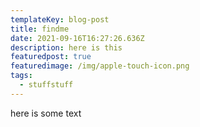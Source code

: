 ```yaml
---
templateKey: blog-post
title: findme
date: 2021-09-16T16:27:26.636Z
description: here is this
featuredpost: true
featuredimage: /img/apple-touch-icon.png
tags:
  - stuffstuff
---
```

here is some text